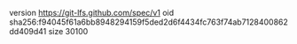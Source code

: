 version https://git-lfs.github.com/spec/v1
oid sha256:f94045f61a6bb8948294159f5ded2d6f4434fc763f74ab7128400862dd409d41
size 30100
